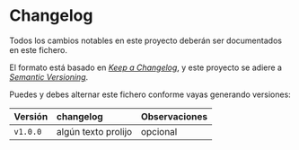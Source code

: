 # Changelog

Todos los cambios notables en este proyecto deberán ser documentados en este fichero.

El formato está basado en [*Keep a Changelog*](https://keepachangelog.com/en/1.0.0/),
y este proyecto se adiere a [*Semantic Versioning*](https://semver.org/spec/v2.0.0.html).

[Comments]: https://stackoverflow.com/questions/4823468/comments-in-markdown

Puedes y debes alternar este fichero conforme vayas generando versiones:

| Versión           | changelog             | Observaciones |
|:-------------     |:---------------       | :-------------|
| `v1.0.0`          | algún texto prolijo   | opcional      |
